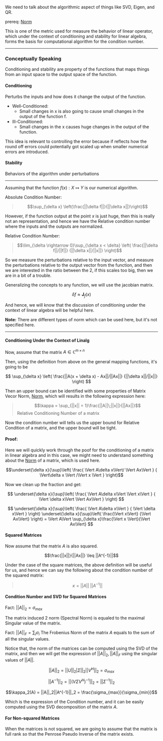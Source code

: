 We need to talk about the algorithmic aspect of things like SVD, Eigen, and QR. 

prereq: [Norm](Matrix%20Theory/Norm.md)

This is one of the metric used for measure the behavior of linear operator, which under the context of conditioning and stability for linear algebra, forms the basis for computational algorithm for the condition number. 

---
### **Conceptually Speaking**
Conditioning and stability are property of the functions that maps things from an input space to the output space of the function. 

#### **Conditioning**
 Perturbs the inputs and how does it change the output of the function. 
 * Well-Conditioned: 
   * Small changes in x is also going to cause small changes in the output of the function f. 
 * Ill-Conditioned: 
 	* Small changes in the x causes huge changes in the output of the function. 

This idea is relevant to controlling the error because if reflects how the round off errors could potentially got scaled up when smaller numerical errors are introduced. 
#### **Stability**
 Behaviors of the algorithm under perturbations 

 
 ---
 Assuming that the function $f(x): X \mapsto Y$ is our numerical algorithm. 
 
 Absolute Condition Number: 
 
 > $$\sup_{\delta x} \left(\frac{||\delta f||}{||\delta x||}\right)$$

However, if the function output at the point $x$ is just huge, then this is really not an representation, and hence we have the Relative condition number where the inputs and the outputs are normalized. 
 
 Relative Condition Number: 
 
 > $$\lim_{\delta \rightarrow 0}\sup_{\delta x < \delta} \left( 
 > \frac{||\delta f||/||f||}
 > {||\delta x||/||x||}
 > \right)$$

So we measure the perturbations relative to the input vector, and measure the perturbations relative to the output vector from the function, and then we are interested in the ratio between the 2, if this scales too big, then we are in a bit of a trouble. 

Generalizing the concepts to any function, we will use the jacobian matrix. 

$$\delta f \approx \textbf{J}_f(x) $$

And hence, we will know that the discussion of conditioning under the context of linear algebra will be helpful here. 

**Note:**
There are different types of norm which can be used here, but it's not specified here. 

 ---
#### Conditioning Under the Context of Linalg

Now, assume that the matrix $A\in \mathbb{C}^{m\times n}$

Then, using the definition from above on the general mapping functions, it's going to be 

$$
\sup_{\delta x}
\left(
	\frac{||A(x + \delta x) - Ax||/||Ax||}
	{||\delta x||/||x||}
\right)
$$

Then an upper bound can be identified with some properties of Matrix Vecor Norm, [Norm](Matrix%20Theory/Norm.md), which will results in the following expression here: 

> $$\kappa = \sup_{||x|| = 1}\frac{||A||\;||x||}{||Ax||}$$
Relative Conditioning Number of a matrix

Now the condition number will tells us the upper bound for Relative Condition of a matrix, and the upper bound will be tight. 

#### **Proof:** 

Here we will quickly work through the poof for the conditioning of a matrix in linear algebra and in this case, we might need to understand something about the [Norm](Matrix%20Theory/Norm.md) of a matrix, which is used here. 

$$\underset{\delta x}{\sup}\left(
\frac{
	\Vert A\delta x\Vert/ \Vert Ax\Vert 
	}
	{
	\Vert\delta x \Vert /\Vert x \Vert 
	}
\right)$$

Now we clean up the fraction and get: 

$$
\underset{\delta x}{\sup}\left(
\frac{
		\Vert A\delta x\Vert \Vert x\Vert
	}
	{
		\Vert \delta x\Vert  \Vert Ax\Vert 
	}
\right)
$$

$$
\underset{\delta x}{\sup}\left(
\frac{
		\Vert A\delta x\Vert 
	}
	{
		\Vert \delta x\Vert
	}
\right)
\underset{\delta x}{\sup}\left(
	\frac{\Vert x\Vert}
	{\Vert Ax\Vert}
\right)
= \Vert A\Vert \sup_{\delta x}\frac{\Vert x \Vert}{\Vert Ax\Vert} 
$$


#### Squared Matrices
Now assume that the matrix $A$ is also squared. 

$$\frac{||x||}{||Ax||} \leq ||A^{-1}||$$

Under the case of the square matrices, the above definition will be useful for us, and hence we can say the following about the condition number of the squared matrix: 

> $$\kappa = ||A||\;||A^{-1}||$$

#### Condition Number and SVD for Squared Matrices

Fact: $||A||_2 = \sigma_{max}$

The matrix induced 2 norm (Spectral Norm) is equaled to the maximal Singular value of the matrix. 

Fact: $||A||_F = \sum_{i} \sigma_i$
The Frobenius Norm of the matrix $A$ equals to the sum of all the singular values. 

Notice that, the norm of the matrices can be computed using the SVD of the matrix, and then we will get the expression of $||A||_2, ||A||_F$ using the singular values of $||A||$. 

$$||A||_2 =||U||_2|\Sigma||_2||V^H||_2 = \sigma_{max}$$

$$||A^{-1}||_2 = ||(V\Sigma V^H)^{-1}||_2 = ||\Sigma^{-1}||_2$$

$$\kappa_2(A) = ||A||_2||A^{-1}||_2 = \frac{\sigma_{max}}{\sigma_{min}}$$


Which is the expression of the Condition number, and it can be easily computed using the SVD decomposition of the matrix $A$. 

#### For Non-squared Matrices

When the matrices is not squared, we are going to assume that the matrix is full rank so that the Penrose Pseudo Inverse of the matrix exists. 